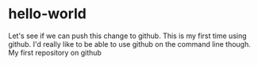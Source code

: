 hello-world
===========
Let's see if we can push this change to github. 
This is my first time using github. I'd really like to be able to use github on the command line though. 
My first repository on github
